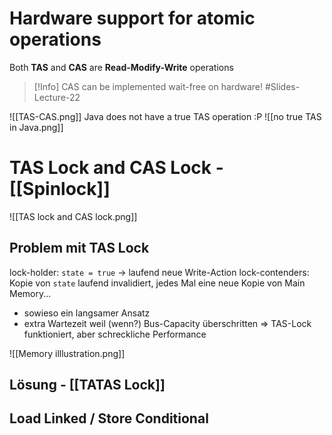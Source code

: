 # Hardware support for atomic operations
Both **TAS** and **CAS** are **Read-Modify-Write** operations

> [!Info]
> CAS can be implemented wait-free on hardware!
> #Slides-Lecture-22
> 

![[TAS-CAS.png]]
Java does not have a true TAS operation :P
![[no true TAS in Java.png]]

# TAS Lock and CAS Lock - [[Spinlock]]
![[TAS lock and CAS lock.png]]
## Problem mit TAS Lock
lock-holder: `state = true` -> laufend neue Write-Action
lock-contenders: Kopie von `state` laufend invalidiert, jedes Mal eine neue Kopie von Main Memory...
- sowieso ein langsamer Ansatz
- extra Wartezeit weil (wenn?) Bus-Capacity überschritten
=> TAS-Lock funktioniert, aber schreckliche Performance

![[Memory illlustration.png]]

## Lösung - [[TATAS Lock]] 

## Load Linked / Store Conditional


